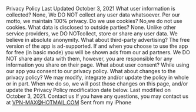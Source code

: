 Privacy Policy
Last Updated October 3, 2021
What user information is collected?
None, We DO NOT collect any user data whatsoever. Per our motto, we maintain 100% privacy.
Do we use cookies?
No,we do not use cookies.
What data is disclosed to outside parties?
None. Unlike other service providers, we DO NOTcollect, store or share any user data. We believe in absolute anonymity.
What about third-party advertising?
The free version of the app is ad-supported. If and when you choose to use the app for free (in basic mode) you will be shown ads from our ad partners. We DO NOT share any data with them, however, you are responsible for any information you share on their page.
What about user consent?
While using our app you consent to our privacy policy.
What about changes to the privacy policy?
We may modify, integrate and/or update the policy in whole or in part. When we do so, we will post those changes on this page, and/or update the Privacy Policy modification date below.
Last modified on October 3, 2021.
Contact us
If you have any questions, you may contact us at VPN-MAX@HOTMAIL.COM Sent from my iPhone

